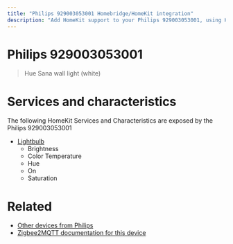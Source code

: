 ```yaml
---
title: "Philips 929003053001 Homebridge/HomeKit integration"
description: "Add HomeKit support to your Philips 929003053001, using Homebridge, Zigbee2MQTT and homebridge-z2m."
---
```

<!---
This file has been GENERATED using src/docgen/docgen.ts
DO NOT EDIT THIS FILE MANUALLY!
-->
# Philips 929003053001
> Hue Sana wall light (white)


# Services and characteristics
The following HomeKit Services and Characteristics are exposed by
the Philips 929003053001

* [Lightbulb](../../light.md)
  * Brightness
  * Color Temperature
  * Hue
  * On
  * Saturation


# Related
* [Other devices from Philips](../index.md#philips)
* [Zigbee2MQTT documentation for this device](https://www.zigbee2mqtt.io/devices/929003053001.html)